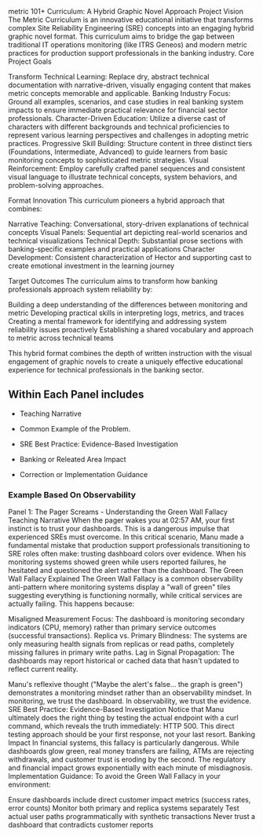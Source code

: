 metric 101+ Curriculum: A Hybrid Graphic Novel Approach
Project Vision
The Metric Curriculum is an innovative educational initiative that transforms complex Site Reliability Engineering (SRE) concepts into an engaging hybrid graphic novel format. This curriculum aims to bridge the gap between traditional IT operations monitoring (like ITRS Geneos) and modern metric practices for production support professionals in the banking industry.
Core Project Goals

Transform Technical Learning: Replace dry, abstract technical documentation with narrative-driven, visually engaging content that makes metric concepts memorable and applicable.
Banking Industry Focus: Ground all examples, scenarios, and case studies in real banking system impacts to ensure immediate practical relevance for financial sector professionals.
Character-Driven Education: Utilize a diverse cast of characters with different backgrounds and technical proficiencies to represent various learning perspectives and challenges in adopting metric practices.
Progressive Skill Building: Structure content in three distinct tiers (Foundations, Intermediate, Advanced) to guide learners from basic monitoring concepts to sophisticated metric strategies.
Visual Reinforcement: Employ carefully crafted panel sequences and consistent visual language to illustrate technical concepts, system behaviors, and problem-solving approaches.

Format Innovation
This curriculum pioneers a hybrid approach that combines:

Narrative Teaching: Conversational, story-driven explanations of technical concepts
Visual Panels: Sequential art depicting real-world scenarios and technical visualizations
Technical Depth: Substantial prose sections with banking-specific examples and practical applications
Character Development: Consistent characterization of Hector and supporting cast to create emotional investment in the learning journey

Target Outcomes
The curriculum aims to transform how banking professionals approach system reliability by:

Building a deep understanding of the differences between monitoring and metric
Developing practical skills in interpreting logs, metrics, and traces
Creating a mental framework for identifying and addressing system reliability issues proactively
Establishing a shared vocabulary and approach to metric across technical teams

This hybrid format combines the depth of written instruction with the visual engagement of graphic novels to create a uniquely effective educational experience for technical professionals in the banking sector.


## Within Each Panel includes 

- Teaching Narrative

- Common Example of the Problem.

- SRE Best Practice: Evidence-Based Investigation

- Banking or Releated Area Impact

- Correction or Implementation Guidance


### Example Based On Observability  

Panel 1: The Pager Screams - Understanding the Green Wall Fallacy
Teaching Narrative
When the pager wakes you at 02:57 AM, your first instinct is to trust your dashboards. This is a dangerous impulse that experienced SREs must overcome.
In this critical scenario, Manu made a fundamental mistake that production support professionals transitioning to SRE roles often make: trusting dashboard colors over evidence. When his monitoring systems showed green while users reported failures, he hesitated and questioned the alert rather than the dashboard.
The Green Wall Fallacy Explained
The Green Wall Fallacy is a common observability anti-pattern where monitoring systems display a "wall of green" tiles suggesting everything is functioning normally, while critical services are actually failing. This happens because:

Misaligned Measurement Focus: The dashboard is monitoring secondary indicators (CPU, memory) rather than primary service outcomes (successful transactions).
Replica vs. Primary Blindness: The systems are only measuring health signals from replicas or read paths, completely missing failures in primary write paths.
Lag in Signal Propagation: The dashboards may report historical or cached data that hasn't updated to reflect current reality.

Manu's reflexive thought ("Maybe the alert's false... the graph is green") demonstrates a monitoring mindset rather than an observability mindset. In monitoring, we trust the dashboard. In observability, we trust the evidence.
SRE Best Practice: Evidence-Based Investigation
Notice that Manu ultimately does the right thing by testing the actual endpoint with a curl command, which reveals the truth immediately: HTTP 500. This direct testing approach should be your first response, not your last resort.
Banking Impact
In financial systems, this fallacy is particularly dangerous. While dashboards glow green, real money transfers are failing, ATMs are rejecting withdrawals, and customer trust is eroding by the second. The regulatory and financial impact grows exponentially with each minute of misdiagnosis.
Implementation Guidance:
To avoid the Green Wall Fallacy in your environment:

Ensure dashboards include direct customer impact metrics (success rates, error counts)
Monitor both primary and replica systems separately
Test actual user paths programmatically with synthetic transactions
Never trust a dashboard that contradicts customer reports